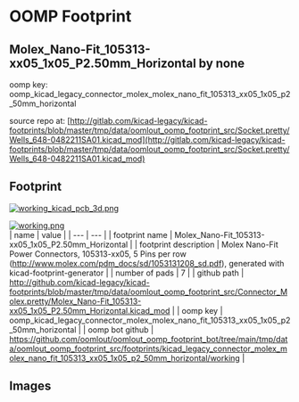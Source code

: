 # OOMP Footprint  
## Molex_Nano-Fit_105313-xx05_1x05_P2.50mm_Horizontal  by none  
  
oomp key: oomp_kicad_legacy_connector_molex_molex_nano_fit_105313_xx05_1x05_p2_50mm_horizontal  
  
source repo at: [http://gitlab.com/kicad-legacy/kicad-footprints/blob/master/tmp/data/oomlout_oomp_footprint_src/Socket.pretty/Wells_648-0482211SA01.kicad_mod](http://gitlab.com/kicad-legacy/kicad-footprints/blob/master/tmp/data/oomlout_oomp_footprint_src/Socket.pretty/Wells_648-0482211SA01.kicad_mod)  
## Footprint  
  
[![working_kicad_pcb_3d.png](working_kicad_pcb_3d_600.png)](working_kicad_pcb_3d.png)  
  
[![working.png](working_600.png)](working.png)  
| name | value | 
| --- | --- | 
| footprint name | Molex_Nano-Fit_105313-xx05_1x05_P2.50mm_Horizontal | 
| footprint description | Molex Nano-Fit Power Connectors, 105313-xx05, 5 Pins per row (http://www.molex.com/pdm_docs/sd/1053131208_sd.pdf), generated with kicad-footprint-generator | 
| number of pads | 7 | 
| github path | http://github.com/kicad-legacy/kicad-footprints/blob/master/tmp/data/oomlout_oomp_footprint_src/Connector_Molex.pretty/Molex_Nano-Fit_105313-xx05_1x05_P2.50mm_Horizontal.kicad_mod | 
| oomp key | oomp_kicad_legacy_connector_molex_molex_nano_fit_105313_xx05_1x05_p2_50mm_horizontal | 
| oomp bot github | https://github.com/oomlout/oomlout_oomp_footprint_bot/tree/main/tmp/data/oomlout_oomp_footprint_src/footprints/kicad_legacy_connector_molex_molex_nano_fit_105313_xx05_1x05_p2_50mm_horizontal/working | 
## Images  
